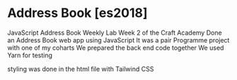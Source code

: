 # Address Book [es2018]

JavaScript Address Book Weekly Lab
Week 2 of the Craft Academy
Done an Address Book web app using JavaScript
It was a pair Programme project with one of my coharts
We prepared the back end code together
We used Yarn for testing

styling was done in the html file with Tailwind CSS